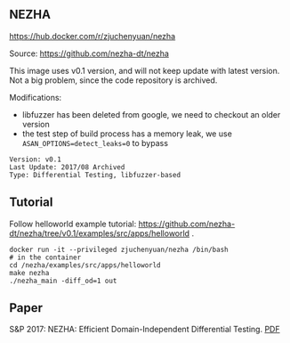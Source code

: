## NEZHA

https://hub.docker.com/r/zjuchenyuan/nezha

Source: https://github.com/nezha-dt/nezha

This image uses v0.1 version, and will not keep update with latest version. Not a big problem, since the code repository is archived.

Modifications:

- libfuzzer has been deleted from google, we need to checkout an older version
- the test step of build process has a memory leak, we use `ASAN_OPTIONS=detect_leaks=0` to bypass

```
Version: v0.1
Last Update: 2017/08 Archived
Type: Differential Testing, libfuzzer-based
```

## Tutorial

Follow helloworld example tutorial: https://github.com/nezha-dt/nezha/tree/v0.1/examples/src/apps/helloworld .

```
docker run -it --privileged zjuchenyuan/nezha /bin/bash
# in the container
cd /nezha/examples/src/apps/helloworld
make nezha
./nezha_main -diff_od=1 out
```

## Paper

S&P 2017: NEZHA: Efficient Domain-Independent Differential Testing. [PDF](https://www.ieee-security.org/TC/SP2017/papers/390.pdf)
